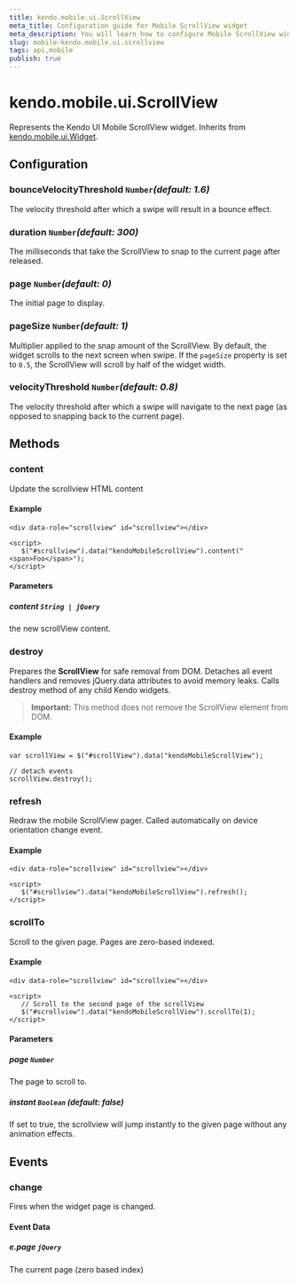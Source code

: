 ```yaml
---
title: kendo.mobile.ui.ScrollView
meta_title: Configuration guide for Mobile ScrollView widget
meta_description: You will learn how to configure Mobile ScrollView widget, update the scrollview HTML content and scroll to a given page by using methods.
slug: mobile-kendo.mobile.ui.scrollview
tags: api,mobile
publish: true
---
```


# kendo.mobile.ui.ScrollView

Represents the Kendo UI Mobile ScrollView widget. Inherits from [kendo.mobile.ui.Widget](/api/framework/mobilewidget).

## Configuration

### bounceVelocityThreshold `Number`*(default: 1.6)*

 The velocity threshold after which a swipe will result in a bounce effect.

### duration `Number`*(default: 300)*

 The milliseconds that take the ScrollView to snap to the current page after released.

### page `Number`*(default: 0)*

 The initial page to display.

### pageSize `Number`*(default: 1)*

Multiplier applied to the snap amount of the ScrollView. By default, the widget scrolls to the next screen when swipe. If the `pageSize` property is set to `0.5`, the ScrollView will scroll by half of the widget width.

### velocityThreshold `Number`*(default: 0.8)*

 The velocity threshold after which a swipe will navigate to the next page (as opposed to snapping back to the current page).

## Methods

### content

Update the scrollview HTML content

#### Example

    <div data-role="scrollview" id="scrollview"></div>

    <script>
       $("#scrollview").data("kendoMobileScrollView").content("<span>Foo</span>");
    </script>

#### Parameters

##### content `String | jQuery`

the new scrollView content.

### destroy
Prepares the **ScrollView** for safe removal from DOM. Detaches all event handlers and removes jQuery.data attributes to avoid memory leaks. Calls destroy method of any child Kendo widgets.

> **Important:** This method does not remove the ScrollView element from DOM.

#### Example

    var scrollView = $("#scrollView").data("kendoMobileScrollView");

    // detach events
    scrollView.destroy();

### refresh

Redraw the mobile ScrollView pager. Called automatically on device orientation change event.

#### Example

    <div data-role="scrollview" id="scrollview"></div>

    <script>
       $("#scrollview").data("kendoMobileScrollView").refresh();
    </script>

### scrollTo

Scroll to the given page. Pages are zero-based indexed.

#### Example

    <div data-role="scrollview" id="scrollview"></div>

    <script>
       // Scroll to the second page of the scrollView
       $("#scrollview").data("kendoMobileScrollView").scrollTo(1);
    </script>

#### Parameters

##### page `Number`

The page to scroll to.

##### instant `Boolean` *(default: false)*

If set to true, the scrollview will jump instantly to the given page without any animation effects.

## Events

### change

Fires when the widget page is changed.

#### Event Data

##### e.page `jQuery`

The current page (zero based index)

